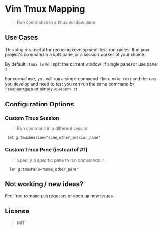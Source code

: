 # Vim Tmux Mapping

> Run commands in a tmux window pane

## Use Cases

This plugin is useful for reducing development-test-run cycles. Run your project's command in a split pane, or a session.worker of your choice.

By default `:Tmux ls` will split the current window (if single pane) or use pane 1

For normal use, you will run a single command `:Tmux make test` and then as you develop and need to test you can run the same command by `:TmuxRunAgain` or simply `<Leader> tt`

## Configuration Options

### Custom Tmux Session
> Run command in a different session

  ` let g:tmuxSession="some_other_session_name"`

### Custom Tmux Pane (instead of #1)
> Specify a specific pane to run commands in

  ```
    let g:tmuxPane="some_other_pane"
  ```

## Not working / new ideas?
Feel free to make pull requests or open up new issues

## License
> MIT
